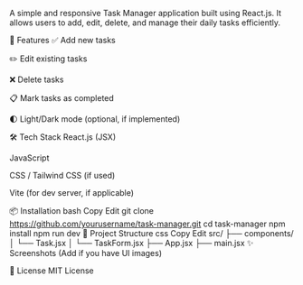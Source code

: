 A simple and responsive Task Manager application built using React.js. It allows users to add, edit, delete, and manage their daily tasks efficiently.

🚀 Features
✅ Add new tasks

✏️ Edit existing tasks

❌ Delete tasks

📋 Mark tasks as completed

🌓 Light/Dark mode (optional, if implemented)

🛠️ Tech Stack
React.js (JSX)

JavaScript

CSS / Tailwind CSS (if used)

Vite (for dev server, if applicable)

📦 Installation
bash
Copy
Edit
git clone https://github.com/yourusername/task-manager.git
cd task-manager
npm install
npm run dev
📁 Project Structure
css
Copy
Edit
src/
├── components/
│   └── Task.jsx
│   └── TaskForm.jsx
├── App.jsx
├── main.jsx
✨ Screenshots
(Add if you have UI images)

📄 License
MIT License
